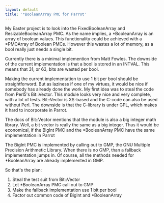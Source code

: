 ```yaml
---
layout: default
title: '*BooleanArray PMC for Parrot'
---
```


My Easter project is to look into the FixedBooleanArray and ResizableBooleanArray PMC.
As the name implies, a \*BooleanArray is an array of boolean values.
This functionality could be achieved with a \*PMCArray of Boolean PMCs.
However this wastes a lot of memory, as a bool really just needs a single bit.

Currently there is a minimal implemention from Matt Fowles.
The downside of the current implementation is that a bool is stored in an INTVAL.
This means that 31, or 63, bits are wasted per bool.

Making the current implementation to use 1 bit per bool should be straightforword.
But as laziness if one of my virtues, it would be nice if somebody has already done the work.
My first idea was to steal the code from Perl5\'s Bit::Vector.
This module looks very nice and very complete, with a lot of tests.
Bit::Vector is XS-based and the C-code can also be used without Perl.
The downside is that the C-library is under GPL, which makes it hard to incorporate in Parrot.

The docs of Bit::Vector mentions that the module  is also a big integer math library.
Well, a bit vector is really the same as a big integer.
Thus it would be economical, if the BigInt PMC and the \*BooleanArray PMC have the same implementation in Parrot

The BigInt PMC is implemented by calling out to GMP, the GNU Multiple Precision Arithmetic Library.
When there is no GMP, than a fallback implementation jumps in.
Of course, all the methods needed for \*BooleanArray are already implemented in GMP.

So that's the plan:
  1. Steal the test suit from Bit::Vector
  2. Let \*BooleanArray PMC call out to GMP
  3. Make the fallback implementation use 1 bit per bool
  4. Factor out common code of BigInt and \*BooleanArray
